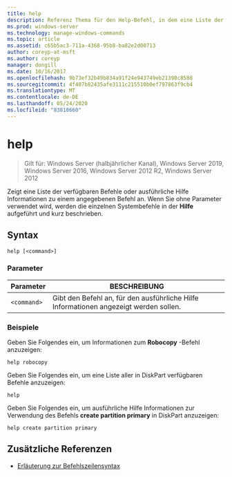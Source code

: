 ```yaml
---
title: help
description: Referenz Thema für den Help-Befehl, in dem eine Liste der verfügbaren Befehle oder ausführliche Hilfe Informationen zu einem angegebenen Befehl angezeigt wird.
ms.prod: windows-server
ms.technology: manage-windows-commands
ms.topic: article
ms.assetid: c65b5ac3-711a-4368-95b8-ba82e2d00713
author: coreyp-at-msft
ms.author: coreyp
manager: dongill
ms.date: 10/16/2017
ms.openlocfilehash: 9b73ef32b49b834a91f24e943749eb21398c8588
ms.sourcegitcommit: 4f407b82435afe3111c215510b0ef797863f9cb4
ms.translationtype: MT
ms.contentlocale: de-DE
ms.lasthandoff: 05/24/2020
ms.locfileid: "83818660"
---
```

# <a name="help"></a>help

> Gilt für: Windows Server (halbjährlicher Kanal), Windows Server 2019, Windows Server 2016, Windows Server 2012 R2, Windows Server 2012

Zeigt eine Liste der verfügbaren Befehle oder ausführliche Hilfe Informationen zu einem angegebenen Befehl an. Wenn Sie ohne Parameter verwendet wird, werden die einzelnen Systembefehle in der **Hilfe** aufgeführt und kurz beschrieben.

## <a name="syntax"></a>Syntax

```
help [<command>]
```

### <a name="parameters"></a>Parameter

| Parameter | BESCHREIBUNG |
| --------- | ----------- |
| `<command>` | Gibt den Befehl an, für den ausführliche Hilfe Informationen angezeigt werden sollen. |

### <a name="examples"></a>Beispiele

Geben Sie Folgendes ein, um Informationen zum **Robocopy** -Befehl anzuzeigen:

```
help robocopy
```

Geben Sie Folgendes ein, um eine Liste aller in DiskPart verfügbaren Befehle anzuzeigen:

```
help
```

Geben Sie Folgendes ein, um ausführliche Hilfe Informationen zur Verwendung des Befehls **create partition primary** in DiskPart anzuzeigen:

```
help create partition primary
```

## <a name="additional-references"></a>Zusätzliche Referenzen

- [Erläuterung zur Befehlszeilensyntax](command-line-syntax-key.md)
